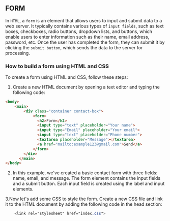 ## FORM
In ```HTML```, a ```form``` is an element that allows users to input and submit data to a web server.
It typically contains various types of ```input fields```, such as text boxes, checkboxes, radio buttons,
dropdown lists, and buttons, which enable users to enter information such as their name,
email address, password, etc. Once the user has completed the form, they can submit it by
clicking the ```submit button```, which sends the data to the server for processing.

### How to build a form using HTML and CSS
To create a form using HTML and CSS, follow these steps:

1. Create a new HTML document by opening a text editor and typing the following code:
```HTML
<body>
    <main>
        <div class="container contact-box">
            <form>
              <h2>Form</h2>
              <input type="text" placeholder="Your name">
              <input type="Email" placeholder="Your email">
              <input type="text" placeholder="Phone number">
              <textarea placeholder="Message"></textarea>
              <a href="mailto:example123@gmail.com">Send</a>
            </form>
        </div>
      </main>
</body>
```
2. In this example, we've created a basic contact form with three fields: name, email, and message. The form element contains the input fields and a submit button. Each input field is created using the label and input elements.

3.Now let's add some CSS to style the form. Create a new CSS file and link it to the HTML document by adding the following code in the head section:
```CSS
    <link rel="stylesheet" href="index.css">
```
